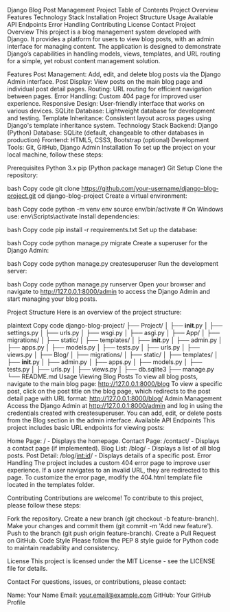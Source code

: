 Django Blog Post Management Project
Table of Contents
Project Overview
Features
Technology Stack
Installation
Project Structure
Usage
Available API Endpoints
Error Handling
Contributing
License
Contact
Project Overview
This project is a blog management system developed with Django. It provides a platform for users to view blog posts, with an admin interface for managing content. The application is designed to demonstrate Django’s capabilities in handling models, views, templates, and URL routing for a simple, yet robust content management solution.

Features
Post Management: Add, edit, and delete blog posts via the Django Admin interface.
Post Display: View posts on the main blog page and individual post detail pages.
Routing: URL routing for efficient navigation between pages.
Error Handling: Custom 404 page for improved user experience.
Responsive Design: User-friendly interface that works on various devices.
SQLite Database: Lightweight database for development and testing.
Template Inheritance: Consistent layout across pages using Django's template inheritance system.
Technology Stack
Backend: Django (Python)
Database: SQLite (default, changeable to other databases in production)
Frontend: HTML5, CSS3, Bootstrap (optional)
Development Tools: Git, GitHub, Django Admin
Installation
To set up the project on your local machine, follow these steps:

Prerequisites
Python 3.x
pip (Python package manager)
Git
Setup
Clone the repository:

bash
Copy code
git clone https://github.com/your-username/django-blog-project.git
cd django-blog-project
Create a virtual environment:

bash
Copy code
python -m venv env
source env/bin/activate   # On Windows use: env\Scripts\activate
Install dependencies:

bash
Copy code
pip install -r requirements.txt
Set up the database:

bash
Copy code
python manage.py migrate
Create a superuser for the Django Admin:

bash
Copy code
python manage.py createsuperuser
Run the development server:

bash
Copy code
python manage.py runserver
Open your browser and navigate to http://127.0.0.1:8000/admin to access the Django Admin and start managing your blog posts.

Project Structure
Here is an overview of the project structure:

plaintext
Copy code
django-blog-project/
├── Project/
│   ├── __init__.py
│   ├── settings.py
│   ├── urls.py
│   ├── wsgi.py
│   ├── asgi.py
│
├── App/
│   ├── migrations/
│   ├── static/
│   ├── templates/
│   ├── __init__.py
│   ├── admin.py
│   ├── apps.py
│   ├── models.py
│   ├── tests.py
│   ├── urls.py
│   ├── views.py
│
├── Blog/
│   ├── migrations/
│   ├── static/
│   ├── templates/
│   ├── __init__.py
│   ├── admin.py
│   ├── apps.py
│   ├── models.py
│   ├── tests.py
│   ├── urls.py
│   ├── views.py
│
├── db.sqlite3
├── manage.py
└── README.md
Usage
Viewing Blog Posts
To view all blog posts, navigate to the main blog page: http://127.0.0.1:8000/blog
To view a specific post, click on the post title on the blog page, which redirects to the post detail page with URL format: http://127.0.0.1:8000/blog/<id>
Admin Management
Access the Django Admin at http://127.0.0.1:8000/admin and log in using the credentials created with createsuperuser.
You can add, edit, or delete posts from the Blog section in the admin interface.
Available API Endpoints
This project includes basic URL endpoints for viewing posts:

Home Page: / - Displays the homepage.
Contact Page: /contact/ - Displays a contact page (if implemented).
Blog List: /blog/ - Displays a list of all blog posts.
Post Detail: /blog/<int:id>/ - Displays details of a specific post.
Error Handling
The project includes a custom 404 error page to improve user experience. If a user navigates to an invalid URL, they are redirected to this page. To customize the error page, modify the 404.html template file located in the templates folder.

Contributing
Contributions are welcome! To contribute to this project, please follow these steps:

Fork the repository.
Create a new branch (git checkout -b feature-branch).
Make your changes and commit them (git commit -m 'Add new feature').
Push to the branch (git push origin feature-branch).
Create a Pull Request on GitHub.
Code Style
Please follow the PEP 8 style guide for Python code to maintain readability and consistency.

License
This project is licensed under the MIT License - see the LICENSE file for details.

Contact
For questions, issues, or contributions, please contact:

Name: Your Name
Email: your.email@example.com
GitHub: Your GitHub Profile
